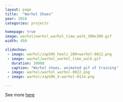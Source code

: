 ```yaml
---
layout: page
title:  "Warhol Shoes"
year: 2018
categories: projects

homepage: true
image: warhol/warhol_warhol_time_walk_300x300.gif
width: 450

slideshow:
 - image: warhol/zap50k_heels_200+warhol-0012.png
 - image: warhol/warhol_warhol_time_walk.gif
   duration: 10000
   caption: "Warhol shoes, animated gif of training"
 - image: warhol/warhol_warhol-0022.png
 - image: warhol/zap50k_4-warhol-0114.png

---
```


See more [here](/projects/warhol-shoes-exploded.html)
